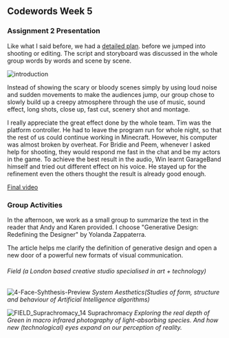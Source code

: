 ## Codewords Week 5

### Assignment 2 Presentation
Like what I said before, we had a [detailed plan](https://docs.google.com/document/d/19jYVR71h8XhRFNsr-k470x9JxL-L0lmXoieETXrT_1o/edit). before we jumped into shooting or editing. The script and storyboard was discussed in the whole group words by words and scene by scene. 

![introduction](https://user-images.githubusercontent.com/68985217/92899912-93b05280-f462-11ea-9405-71480d2d0ecd.gif)

Instead of showing the scary or bloody scenes simply by using loud noise and sudden movements to make the audiences jump, our group chose to slowly build up a creepy atmosphere through the use of music, sound effect, long shots, close up, fast cut, scenery shot and montage.

I really appreciate the great effect done by the whole team. Tim was the platform controller. He had to leave the program run for whole night, so that the rest of us could continue working in Minecraft. However, his computer was almost broken by overheat. For Bridie and Peem, whenever I asked help for shooting, they would respond me fast in the chat and be my actors in the game. To achieve the best result in the audio, Win learnt GarageBand himself and tried out different effect on his voice. He stayed up for the refinement even the others thought the result is already good enough. 

[Final video](https://youtu.be/uiOQQN-uh4c)

### Group Activities 
In the afternoon, we work as a small group to summarize the text in the reader that Andy and Karen provided. I choose "Generative Design: Redefining the Designer" by Yolanda Zappaterra.

The article helps me clarify the definition of generative design and open a new door of a powerful new formats of visual communication. 

###### Field (a London based creative studio specialised in art + technology)
![4-Face-Syhthesis-Preview](https://user-images.githubusercontent.com/68985217/92900711-42549300-f463-11ea-9663-73e8af924ed3.jpg)
*System Aesthetics(Studies of form, structure and behaviour of Artificial Intelligence algorithms)*

![FIELD_Suprachromacy_14](https://user-images.githubusercontent.com/68985217/92901191-a1b2a300-f463-11ea-9d8a-36783655e3f2.jpg)
Suprachromacy
*Exploring the real depth of Green in macro infrared photography of light-absorbing species. And how new (technological) eyes expand on our perception of reality.*
